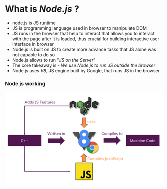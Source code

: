 # What is *Node.js* ?
- node.js is JS runtime
- JS is programming language used in browser to manipulate DOM
- JS runs in the browser that help to interact that allows you to interact with the page after it is loaded, thus crucial for building interactive user interface in browser
- Node.js is built on JS to create more advance tasks that JS alone was not capable to do so
- Node.js allows to run "*JS on the Server*"
- The core takeaway is - *We use Node.js to run JS outside the browser*
- Node.js uses *V8*, JS engine built by Google, that runs JS in the browser
### Node js working
![working of Node.js](./screen_shots/working_nodejs.png)